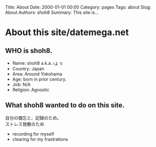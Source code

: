 Title: About
Date: 2000-01-01 00:00
Category: pages
Tags: about
Slug: About
Authors: shoh8
Summary: This site is...

# About this site/datemega.net


## WHO is shoh8.

- Name: shoh8 a.k.a. ιょぅ
- Country: Japan
- Area: Around Yokohama
- Age: born in prior century.
- Job: N/A
- Religion: Agnostic

## What shoh8 wanted to do on this site.

自分の備忘と、記録のため。  
ストレス発散のため

- recording for myself
- clearing for my frastrations
